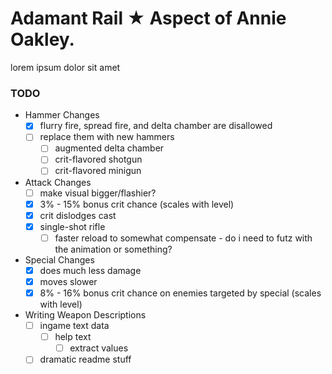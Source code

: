 # Adamant Rail ★ Aspect of Annie Oakley.

lorem ipsum dolor sit amet

### TODO
- Hammer Changes
  - [x] flurry fire, spread fire, and delta chamber are disallowed
  - [ ] replace them with new hammers
    - [ ] augmented delta chamber
    - [ ] crit-flavored shotgun
    - [ ] crit-flavored minigun
- Attack Changes
  - [ ] make visual bigger/flashier?
  - [x] 3% - 15% bonus crit chance (scales with level)
  - [x] crit dislodges cast
  - [x] single-shot rifle
    - [ ] faster reload to somewhat compensate - do i need to futz with the animation or something?
- Special Changes
  - [x] does much less damage
  - [x] moves slower
  - [x] 8% - 16% bonus crit chance on enemies targeted by special (scales with level)
- Writing Weapon Descriptions
  - [ ] ingame text data
    - [ ] help text
      - [ ] extract values
  - [ ] dramatic readme stuff